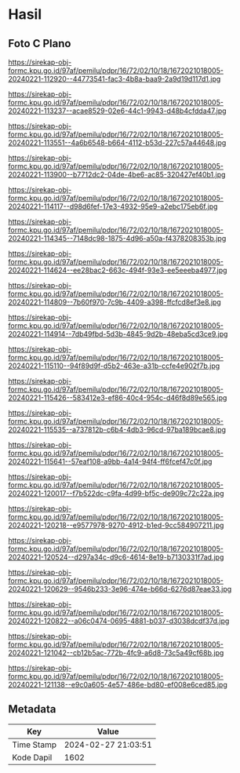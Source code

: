 # Hasil

## Foto C Plano

https://sirekap-obj-formc.kpu.go.id/97af/pemilu/pdpr/16/72/02/10/18/1672021018005-20240221-112920--44773541-fac3-4b8a-baa9-2a9d19d117d1.jpg

https://sirekap-obj-formc.kpu.go.id/97af/pemilu/pdpr/16/72/02/10/18/1672021018005-20240221-113237--acae8529-02e6-44c1-9943-d48b4cfdda47.jpg

https://sirekap-obj-formc.kpu.go.id/97af/pemilu/pdpr/16/72/02/10/18/1672021018005-20240221-113551--4a6b6548-b664-4112-b53d-227c57a44648.jpg

https://sirekap-obj-formc.kpu.go.id/97af/pemilu/pdpr/16/72/02/10/18/1672021018005-20240221-113900--b7712dc2-04de-4be6-ac85-320427ef40b1.jpg

https://sirekap-obj-formc.kpu.go.id/97af/pemilu/pdpr/16/72/02/10/18/1672021018005-20240221-114117--d98d6fef-17e3-4932-95e9-a2ebc175eb6f.jpg

https://sirekap-obj-formc.kpu.go.id/97af/pemilu/pdpr/16/72/02/10/18/1672021018005-20240221-114345--7148dc98-1875-4d96-a50a-f4378208353b.jpg

https://sirekap-obj-formc.kpu.go.id/97af/pemilu/pdpr/16/72/02/10/18/1672021018005-20240221-114624--ee28bac2-663c-494f-93e3-ee5eeeba4977.jpg

https://sirekap-obj-formc.kpu.go.id/97af/pemilu/pdpr/16/72/02/10/18/1672021018005-20240221-114809--7b60f970-7c9b-4409-a398-ffcfcd8ef3e8.jpg

https://sirekap-obj-formc.kpu.go.id/97af/pemilu/pdpr/16/72/02/10/18/1672021018005-20240221-114914--7db49fbd-5d3b-4845-9d2b-48eba5cd3ce9.jpg

https://sirekap-obj-formc.kpu.go.id/97af/pemilu/pdpr/16/72/02/10/18/1672021018005-20240221-115110--94f89d9f-d5b2-463e-a31b-ccfe4e902f7b.jpg

https://sirekap-obj-formc.kpu.go.id/97af/pemilu/pdpr/16/72/02/10/18/1672021018005-20240221-115426--583412e3-ef86-40c4-954c-d46f8d89e565.jpg

https://sirekap-obj-formc.kpu.go.id/97af/pemilu/pdpr/16/72/02/10/18/1672021018005-20240221-115535--a737812b-c6b4-4db3-96cd-97ba189bcae8.jpg

https://sirekap-obj-formc.kpu.go.id/97af/pemilu/pdpr/16/72/02/10/18/1672021018005-20240221-115641--57eaf108-a9bb-4a14-94f4-ff6fcef47c0f.jpg

https://sirekap-obj-formc.kpu.go.id/97af/pemilu/pdpr/16/72/02/10/18/1672021018005-20240221-120017--f7b522dc-c9fa-4d99-bf5c-de909c72c22a.jpg

https://sirekap-obj-formc.kpu.go.id/97af/pemilu/pdpr/16/72/02/10/18/1672021018005-20240221-120218--e9577978-9270-4912-b1ed-9cc584907211.jpg

https://sirekap-obj-formc.kpu.go.id/97af/pemilu/pdpr/16/72/02/10/18/1672021018005-20240221-120524--d297a34c-d9c6-4614-8e19-b7130331f7ad.jpg

https://sirekap-obj-formc.kpu.go.id/97af/pemilu/pdpr/16/72/02/10/18/1672021018005-20240221-120629--9546b233-3e96-474e-b66d-6276d87eae33.jpg

https://sirekap-obj-formc.kpu.go.id/97af/pemilu/pdpr/16/72/02/10/18/1672021018005-20240221-120822--a06c0474-0695-4881-b037-d3038dcdf37d.jpg

https://sirekap-obj-formc.kpu.go.id/97af/pemilu/pdpr/16/72/02/10/18/1672021018005-20240221-121042--cb12b5ac-772b-4fc9-a6d8-73c5a49cf68b.jpg

https://sirekap-obj-formc.kpu.go.id/97af/pemilu/pdpr/16/72/02/10/18/1672021018005-20240221-121138--e9c0a605-4e57-486e-bd80-ef008e6ced85.jpg


## Metadata

| Key        | Value               |
| ---------- | ------------------- |
| Time Stamp | 2024-02-27 21:03:51 |
| Kode Dapil | 1602                |




